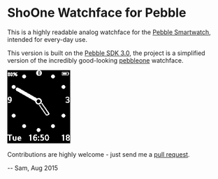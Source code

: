 ShoOne Watchface for Pebble
===========================

This is a highly readable analog watchface for the [Pebble Smartwatch][pebble], intended for every-day use.

This version is built on the [Pebble SDK 3.0][sdk3], the project is a simplified version of the incredibly good-looking [pebbleone][PebbleONE] watchface.

![screenshot](shoone_screen.png)

Contributions are highly welcome - just send me a [pull request][pullreq].

-- Sam, Aug 2015

[pebble]:  https://getpebble.com/
[pebbleone]: https://github.com/bertfreudenberg/PebbleONE
[sdk3]:    https://developer.getpebble.com/sdk/changelogs/3.2.1/
[pullreq]: https://help.github.com/articles/using-pull-requests
